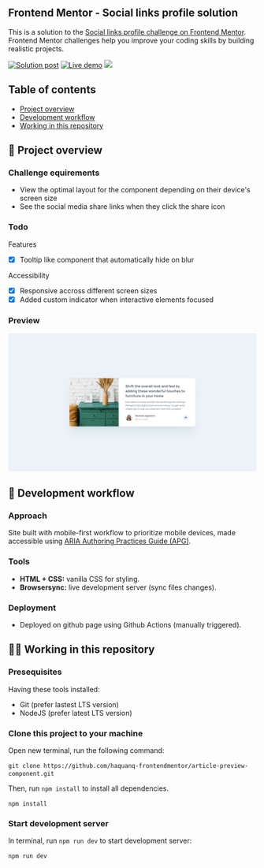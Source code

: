 ## Frontend Mentor - Social links profile solution

This is a solution to the [Social links profile challenge on Frontend Mentor](https://www.frontendmentor.io/challenges/social-links-profile-UG32l9m6dQ).
Frontend Mentor challenges help you improve your coding skills by building realistic projects.

<p>
  <a href="https://www.frontendmentor.io/solutions/mobile-first-pixel-perfect-better-focus-interactions---html-and-css-0hnKwsDRyS">
    <img
      alt="Solution post"
      src="https://img.shields.io/badge/Frontendmentor-blue?label=Solution%20on"
    /></a>
  <a href="https://haquanq-frontendmentor.github.io/article-preview-component/">
    <img
      alt="Live demo"
      src="https://img.shields.io/badge/Demo-teal?label=Live"
    /></a>
  <a href="./LICENSE"
    ><img
      allt="MIT License"
      src="https://img.shields.io/badge/MIT-blue?label=license"
  /></a>
</p>

## Table of contents

- [Project overview](#sunrise-project-overview)
- [Development workflow](#stars-development-workflow)
- [Working in this repository](#astronaut-working-in-this-repository)

## :sunrise: Project overview

### Challenge equirements

- View the optimal layout for the component depending on their device's screen size
- See the social media share links when they click the share icon

### Todo

Features

- [x] Tooltip like component that automatically hide on blur

Accessibility

- [x] Responsive accross different screen sizes
- [x] Added custom indicator when interactive elements focused

### Preview

![](./docs/design/desktop-design.jpg)

## :stars: Development workflow

### Approach

Site built with mobile-first workflow to prioritize mobile devices, made accessible using [ARIA Authoring Practices Guide (APG)](https://www.w3.org/WAI/ARIA/apg/).

### Tools

- **HTML + CSS:** vanilla CSS for styling.
- **Browsersync:** live development server (sync files changes).

### Deployment

- Deployed on github page using Github Actions (manually triggered).

## :astronaut: Working in this repository

### Presequisites

Having these tools installed:

- Git (prefer lastest LTS version)
- NodeJS (prefer latest LTS version)

### Clone this project to your machine

Open new terminal, run the following command:

```
git clone https://github.com/haquanq-frontendmentor/article-preview-component.git
```

Then, run `npm install` to install all dependencies.

```
npm install
```

### Start development server

In terminal, run `npm run dev` to start development server:

```
npm run dev
```
